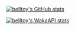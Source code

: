 
[![belltoy's GitHub stats](https://github-readme-stats.vercel.app/api?username=belltoy&bg_color=1A202C&title_color=2F855A&icon_color=2F855A&text_color=ffffff&layout=compact)](https://github.com/anuraghazra/github-readme-stats)



[![belltoy's WakaAPI stats](https://github-readme-stats.vercel.app/api/wakatime?username=belltoy&api_domain=wakapi.dev&bg_color=1A202C&title_color=2F855A&icon_color=2F855A&text_color=ffffff&custom_title=Wakapi%20Week%20Stats&layout=compact)](https://github.com/anuraghazra/github-readme-stats)
